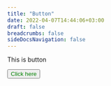 ```yaml
---
title: "Button"
date: 2022-04-07T14:44:06+03:00
draft: false
breadcrumbs: false
sideDocsNavigation: false
---
```


This is button 

<button style="color:green">Click here</button>
